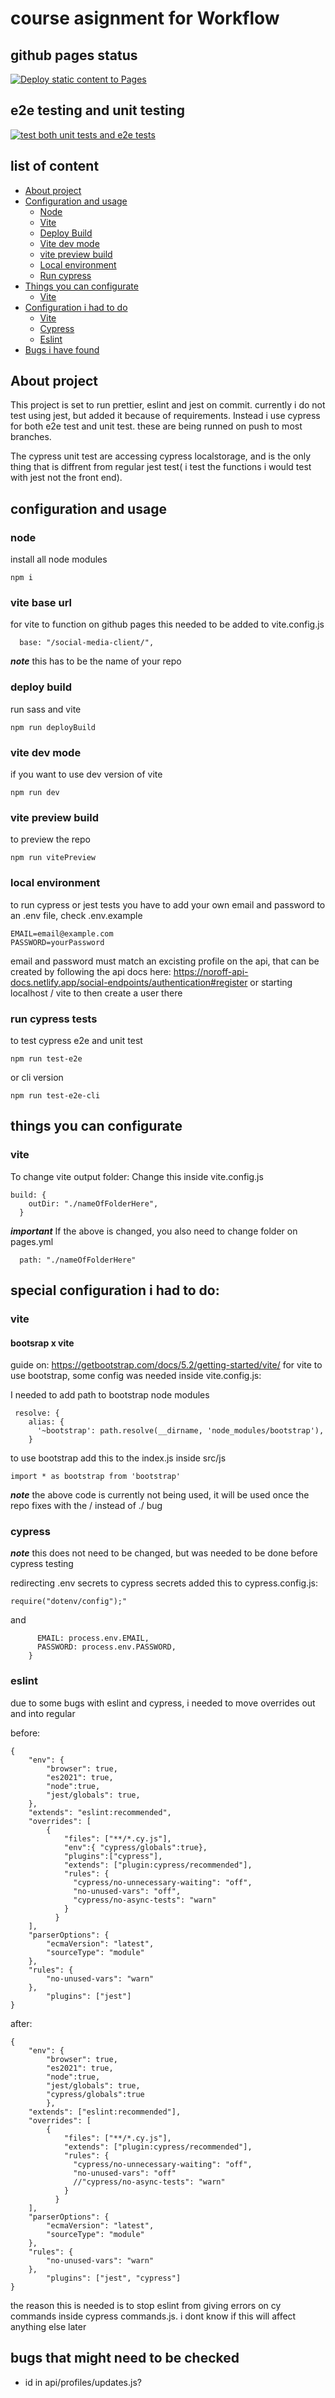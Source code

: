 # course asignment for Workflow

## github pages status

[![Deploy static content to Pages](https://github.com/puggen1/social-media-client/actions/workflows/pages.yml/badge.svg)](https://github.com/puggen1/social-media-client/actions/workflows/pages.yml)

## e2e testing and unit testing

[![test both unit tests and e2e tests](https://github.com/puggen1/social-media-client/actions/workflows/cypressTest.yml/badge.svg)](https://github.com/puggen1/social-media-client/actions/workflows/cypressTest.yml)

## list of content

- [About project](#about-project)
- [Configuration and usage](#configuration)
  - [Node](#node)
  - [Vite](#vite-base-url)
  - [Deploy Build](#deploy-build)
  - [Vite dev mode](#vite-dev-mode)
  - [vite preview build](#vite-preview-build)
  - [Local environment](#local-environment)
  - [Run cypress](#run-cypress-tests)
- [Things you can configurate](#things-you-can-configurate)
  - [Vite](#vite)
- [Configuration i had to do](#special-configuration-i-had-to-do)
  - [Vite](#vite-1)
  - [Cypress](#cypress)
  - [Eslint](#eslint)
- [Bugs i have found](#bugs-that-might-need-to-be-checked)

## About project

This project is set to run prettier, eslint and jest on commit.
currently i do not test using jest, but added it because of requirements.
Instead i use cypress for both e2e test and unit test. these are being runned on push to most branches.

The cypress unit test are accessing cypress localstorage, and is the only thing that is diffrent from regular jest test( i test the functions i would test with jest not the front end).

## configuration and usage

### node

install all node modules

```
npm i
```

### vite base url

for vite to function on github pages this needed to be added to vite.config.js

```
  base: "/social-media-client/",
```

**_note_** this has to be the name of your repo

### deploy build

run sass and vite

```
npm run deployBuild
```

### vite dev mode

if you want to use dev version of vite

```
npm run dev
```

### vite preview build

to preview the repo

```
npm run vitePreview
```

### local environment

to run cypress or jest tests you have to add your own email and password to an .env file, check .env.example

```
EMAIL=email@example.com
PASSWORD=yourPassword
```

email and password must match an excisting profile on the api, that can be created by following the api docs here: https://noroff-api-docs.netlify.app/social-endpoints/authentication#register
or starting localhost / vite to then create a user there

### run cypress tests

to test cypress e2e and unit test

```
npm run test-e2e
```

or cli version

```
npm run test-e2e-cli
```

## things you can configurate

### vite

To change vite output folder:
Change this inside vite.config.js

```
build: {
    outDir: "./nameOfFolderHere",
  }
```

**_important_** If the above is changed, you also need to change folder on pages.yml

```
  path: "./nameOfFolderHere"
```

## special configuration i had to do:

### vite

#### bootsrap x vite

guide on: https://getbootstrap.com/docs/5.2/getting-started/vite/
for vite to use bootstrap, some config was needed inside vite.config.js:

I needed to add path to bootstrap node modules

```
 resolve: {
    alias: {
      '~bootstrap': path.resolve(__dirname, 'node_modules/bootstrap'),
    }
```

to use bootstrap add this to the index.js inside src/js

```
import * as bootstrap from 'bootstrap'
```

**_note_** the above code is currently not being used, it will be used once the repo fixes with the / instead of ./ bug

### cypress

**_note_** this does not need to be changed, but was needed to be done before cypress testing

redirecting .env secrets to cypress secrets
added this to cypress.config.js:

```
require("dotenv/config");"

```

and

```env: {
      EMAIL: process.env.EMAIL,
      PASSWORD: process.env.PASSWORD,
    }
```

### eslint

due to some bugs with eslint and cypress, i needed to move overrides out and into regular

before:

```
{
    "env": {
        "browser": true,
        "es2021": true,
        "node":true,
        "jest/globals": true,
    },
    "extends": "eslint:recommended",
    "overrides": [
        {
            "files": ["**/*.cy.js"],
            "env":{ "cypress/globals":true},
            "plugins":["cypress"],
            "extends": ["plugin:cypress/recommended"],
            "rules": {
              "cypress/no-unnecessary-waiting": "off",
              "no-unused-vars": "off",
              "cypress/no-async-tests": "warn"
            }
          }
    ],
    "parserOptions": {
        "ecmaVersion": "latest",
        "sourceType": "module"
    },
    "rules": {
        "no-unused-vars": "warn"
    },
        "plugins": ["jest"]
}

```

after:

```
{
    "env": {
        "browser": true,
        "es2021": true,
        "node":true,
        "jest/globals": true,
        "cypress/globals":true
        },
    "extends": ["eslint:recommended"],
    "overrides": [
        {
            "files": ["**/*.cy.js"],
            "extends": ["plugin:cypress/recommended"],
            "rules": {
              "cypress/no-unnecessary-waiting": "off",
              "no-unused-vars": "off"
              //"cypress/no-async-tests": "warn"
            }
          }
    ],
    "parserOptions": {
        "ecmaVersion": "latest",
        "sourceType": "module"
    },
    "rules": {
        "no-unused-vars": "warn"
    },
        "plugins": ["jest", "cypress"]
}

```

the reason this is needed is to stop eslint from giving errors on cy commands inside cypress commands.js.
i dont know if this will affect anything else later

## bugs that might need to be checked

- id in api/profiles/updates.js?
